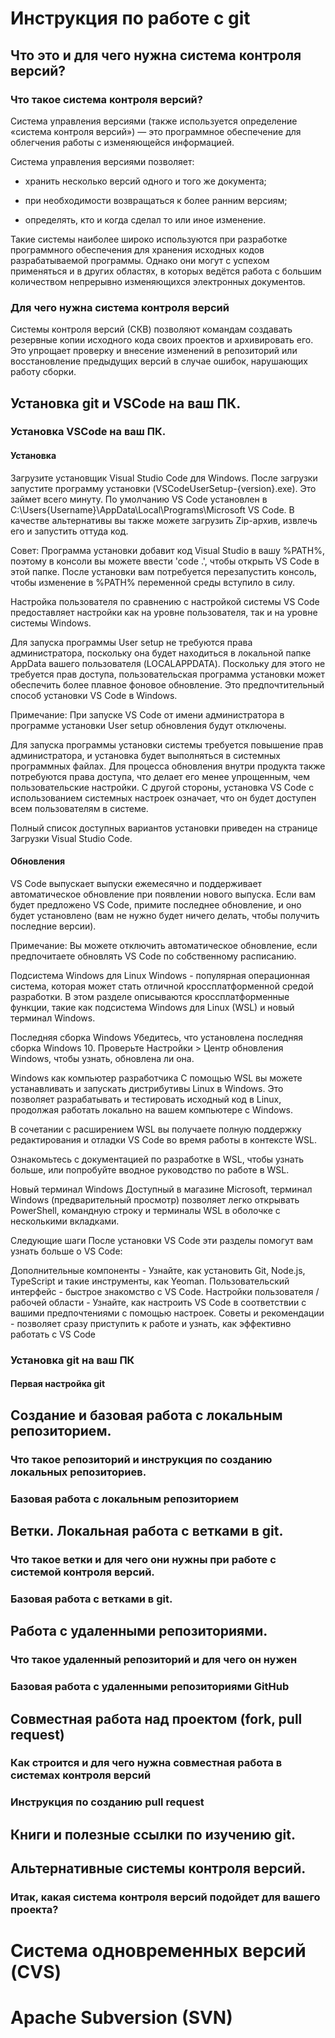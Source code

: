 # Инструкция по работе с git

## Что это и для чего нужна система контроля версий?

### Что такое система контроля версий?

Система управления версиями (также используется определение «система контроля версий») — это программное обеспечение для облегчения работы с изменяющейся информацией.

Система управления версиями позволяет:

* хранить несколько версий одного и того же документа;

* при необходимости возвращаться к более ранним версиям;

* определять, кто и когда сделал то или иное изменение.

Такие системы наиболее широко используются при разработке программного обеспечения для хранения исходных кодов разрабатываемой программы. Однако они могут с успехом применяться и в других областях, в которых ведётся работа с большим количеством непрерывно изменяющихся электронных документов.

### Для чего нужна система контроля версий

Системы контроля версий (СКВ) позволяют командам создавать резервные копии исходного кода своих проектов и архивировать его. Это упрощает проверку и внесение изменений в репозиторий или восстановление предыдущих версий в случае ошибок, нарушающих работу сборки.

## Установка git и VSCode на ваш ПК.

### Установка VSCode на ваш ПК.

#### Установка
Загрузите установщик Visual Studio Code для Windows.
После загрузки запустите программу установки (VSCodeUserSetup-{version}.exe). Это займет всего минуту.
По умолчанию VS Code установлен в C:\Users\{Username}\AppData\Local\Programs\Microsoft VS Code.
В качестве альтернативы вы также можете загрузить Zip-архив, извлечь его и запустить оттуда код.

Совет: Программа установки добавит код Visual Studio в вашу %PATH%, поэтому в консоли вы можете ввести 'code .', чтобы открыть VS Code в этой папке. После установки вам потребуется перезапустить консоль, чтобы изменение в %PATH% переменной среды вступило в силу.

Настройка пользователя по сравнению с настройкой системы
VS Code предоставляет настройки как на уровне пользователя, так и на уровне системы Windows.

Для запуска программы User setup не требуются права администратора, поскольку она будет находиться в локальной папке AppData вашего пользователя (LOCALAPPDATA). Поскольку для этого не требуется прав доступа, пользовательская программа установки может обеспечить более плавное фоновое обновление. Это предпочтительный способ установки VS Code в Windows.

Примечание: При запуске VS Code от имени администратора в программе установки User setup обновления будут отключены.

Для запуска программы установки системы требуется повышение прав администратора, и установка будет выполняться в системных программных файлах. Для процесса обновления внутри продукта также потребуются права доступа, что делает его менее упрощенным, чем пользовательские настройки. С другой стороны, установка VS Code с использованием системных настроек означает, что он будет доступен всем пользователям в системе.

Полный список доступных вариантов установки приведен на странице Загрузки Visual Studio Code.

#### Обновления
VS Code выпускает выпуски ежемесячно и поддерживает автоматическое обновление при появлении нового выпуска. Если вам будет предложено VS Code, примите последнее обновление, и оно будет установлено (вам не нужно будет ничего делать, чтобы получить последние версии).

Примечание: Вы можете отключить автоматическое обновление, если предпочитаете обновлять VS Code по собственному расписанию.

Подсистема Windows для Linux
Windows - популярная операционная система, которая может стать отличной кроссплатформенной средой разработки. В этом разделе описываются кроссплатформенные функции, такие как подсистема Windows для Linux (WSL) и новый терминал Windows.

Последняя сборка Windows
Убедитесь, что установлена последняя сборка Windows 10. Проверьте Настройки > Центр обновления Windows, чтобы узнать, обновлена ли она.

Windows как компьютер разработчика
С помощью WSL вы можете устанавливать и запускать дистрибутивы Linux в Windows. Это позволяет разрабатывать и тестировать исходный код в Linux, продолжая работать локально на вашем компьютере с Windows.

В сочетании с расширением WSL вы получаете полную поддержку редактирования и отладки VS Code во время работы в контексте WSL.

Ознакомьтесь с документацией по разработке в WSL, чтобы узнать больше, или попробуйте вводное руководство по работе в WSL.

Новый терминал Windows
Доступный в магазине Microsoft, терминал Windows (предварительный просмотр) позволяет легко открывать PowerShell, командную строку и терминалы WSL в оболочке с несколькими вкладками.

Следующие шаги
После установки VS Code эти разделы помогут вам узнать больше о VS Code:

Дополнительные компоненты - Узнайте, как установить Git, Node.js, TypeScript и такие инструменты, как Yeoman.
Пользовательский интерфейс - быстрое знакомство с VS Code.
Настройки пользователя / рабочей области - Узнайте, как настроить VS Code в соответствии с вашими предпочтениями с помощью настроек.
Советы и рекомендации - позволяет сразу приступить к работе и узнать, как эффективно работать с VS Code

### Установка git на ваш ПК

#### Первая настройка git

## Создание и базовая работа с локальным репозиторием.

### Что такое репозиторий и инструкция по созданию локальных репозиториев.

### Базовая работа с локальным репозиторием

## Ветки. Локальная работа с ветками в git.

### Что такое ветки и для чего они нужны при работе с системой контроля версий.

### Базовая работа с ветками в git.

## Работа с удаленными репозиториями.

### Что такое удаленный репозиторий и для чего он нужен

### Базовая работа с удаленными репозиториями GitHub

## Совместная работа над проектом (fork, pull request)

### Как строится и для чего нужна совместная работа в системах контроля версий

### Инструкция по созданию pull request

## Книги и полезные ссылки по изучению git.

## Альтернативные системы контроля версий.

### Итак, какая система контроля версий подойдет для вашего проекта?

# Система одновременных версий (CVS)

# Apache Subversion (SVN)


